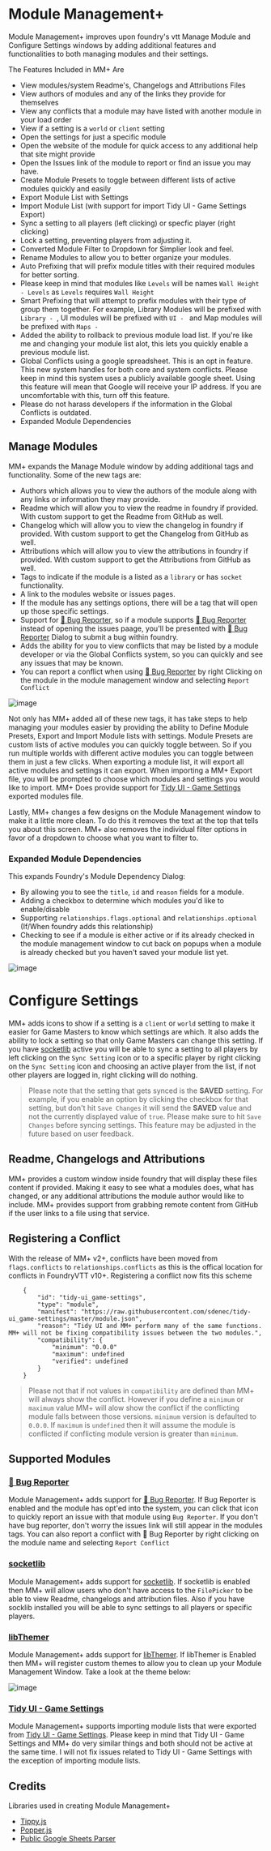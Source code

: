 # Module Management+
Module Management+ improves upon foundry's vtt Manage Module and Configure Settings windows by adding additional features and functionalities to both managing modules and their settings.

The Features Included in MM+ Are
- View modules/system Readme's, Changelogs and Attributions Files
- View authors of modules and any of the links they provide for themselves
- View any conflicts that a module may have listed with another module in your load order
- View if a setting is a `world` or `client` setting
- Open the settings for just a specific module
- Open the website of the module for quick access to any additional help that site might provide
- Open the Issues link of the module to report or find an issue you may have.
- Create Module Presets to toggle between different lists of active modules quickly and easily
- Export Module List with Settings
- Import Module List (with support for import Tidy UI - Game Settings Export)
- Sync a setting to all players (left clicking) or specfic player (right clicking)
- Lock a setting, preventing players from adjusting it.
- Converted Module Filter to Dropdown for Simplier look and feel.
- Rename Modules to allow you to better organize your modules.
- Auto Prefixing that will prefix module titles with their required modules for better sorting.
 - Please keep in mind that modules like `Levels` will be names `Wall Height - Levels` as `Levels` requires `Wall Height`
- Smart Prefixing that will attempt to prefix modules with their type of group them together. For example, Library Modules will be prefixed with `Library - `, UI modules will be prefixed with `UI - ` and Map modules will be prefixed with `Maps - `
- Added the ability to rollback to previous module load list. If you're like me and changing your module list alot, this lets you quickly enable a previous module list.
- Global Conflicts using a google spreadsheet. This is an opt in feature. This new system handles for both core and system conflicts. Please keep in mind this system uses a publicly available google sheet. Using this feature will mean that Google will receive your IP address. If you are uncomfortable with this, turn off this feature. 
 - Please do not harass developers if the information in the Global Conflicts is outdated.
- Expanded Module Dependencies

## Manage Modules
MM+ expands the Manage Module window by adding additional tags and functionality. Some of the new tags are: 
- Authors which allows you to view the authors of the module along with any links or information they may provide.
- Readme which will allow you to view the readme in foundry if provided. With custom support to get the Readme from GitHub as well.
- Changelog which will allow you to view the changelog in foundry if provided. With custom support to get the Changelog from GitHub as well.
- Attributions which will allow you to view the attributions in foundry if provided. With custom support to get the Attributions from GitHub as well.
- Tags to indicate if the module is a listed as a `library` or has `socket` functionality.
- A link to the modules website or issues pages.
- If the module has any settings options, there will be a tag that will open up those specific settings.
- Support for [🐛 Bug Reporter](https://foundryvtt.com/packages/bug-reporter), so if a module supports [🐛 Bug Reporter](https://foundryvtt.com/packages/bug-reporter) instead of opening the issues paage, you'll be presented with [🐛 Bug Reporter](https://foundryvtt.com/packages/bug-reporter) Dialog to submit a bug within foundry.
- Adds the ability for you to view conflicts that may be listed by a module developer or via the Global Conflicts system, so you can quickly and see any issues that may be known.
- You can report a conflict when using [🐛 Bug Reporter](https://foundryvtt.com/packages/bug-reporter) by right Clicking on the module in the module management window and selecting `Report Conflict`

![image](https://user-images.githubusercontent.com/564874/192642397-50d2fbff-3382-4666-ac30-bd52369d7a4d.png)


Not only has MM+ added all of these new tags, it has take steps to help managing your modules easier by providing the ability to Define Module Presets, Export and Import Module lists with settings. Module Presets are custom lists of active modules you can quickly toggle between. So if you run multiple worlds with different active modules you can toggle between them in just a few clicks. When exporting a module list, it will export all active modules and settings it can export. When importing a MM+ Export file, you will be prompted to choose which modules and settings you would like to import. MM+ Does provide support for [Tidy UI - Game Settings](https://github.com/sdenec/tidy-ui_game-settings) exported modules file.

Lastly, MM+ changes a few designs on the Module Management window to make it a little more clean. To do this it removes the text at the top that tells you about this screen. MM+ also removes the individual filter options in favor of a dropdown to choose what you want to filter to.

### Expanded Module Dependencies
This expands Foundry's Module Dependency Dialog:
- By allowing you to see the `title`, `id` and `reason` fields for a module.
- Adding a checkbox to determine which modules you'd like to enable/disable
- Supporting `relationships.flags.optional` and `relationships.optional` (If/When foundry adds this relationship)
- Checking to see if a module is either active or if its already checked in the module management window to cut back on popups when a module is already checked but you haven't saved your module list yet.

![image](https://user-images.githubusercontent.com/564874/192641796-c8366087-4c1c-4321-9eb3-c6ed5835087a.png)


# Configure Settings
MM+ adds icons to show if a setting is a `client` or `world` setting to make it easier for Game Masters to know which settings are which. It also adds the ability to lock a setting so that only Game Masters can change this setting. If you have [socketlib](https://github.com/manuelVo/foundryvtt-socketlib) active you will be able to sync a setting to all players by left clicking on the `Sync Setting` icon or to a specific player by right clicking on the `Sync Setting` icon and choosing an active player from the list, if not other players are logged in, right clicking will do nothing.

> Please note that the setting that gets synced is the **SAVED** setting. For example, if you enable an option by clicking the checkbox for that setting, but don't hit `Save Changes` it will send the **SAVED** value and not the currently displayed value of `true`. Please make sure to hit `Save Changes` before syncing settings. This feature may be adjusted in the future based on user feedback.

## Readme, Changelogs and Attributions
MM+ provides a custom window inside foundry that will display these files content if provided. Making it easy to see what a modules does, what has changed, or any additional attributions the module author would like to include. MM+ provides support from grabbing remote content from GitHub if the user links to a file using that service.

## Registering a Conflict
With the release of MM+ v2+, conflicts have been moved from `flags.conflicts` to `relationships.conflicts` as this is the offical location for conflicts in FoundryVTT v10+. Registering a conflict now fits this scheme
```
	{
		"id": "tidy-ui_game-settings",
		"type": "module",
		"manifest": "https://raw.githubusercontent.com/sdenec/tidy-ui_game-settings/master/module.json",
		"reason": "Tidy UI and MM+ perform many of the same functions. MM+ will not be fixing compatibility issues between the two modules.",
		"compatibility": {
			"minimum": "0.0.0"
			"maximum": undefined
			"verified": undefined
		}
	}
```

> Please not that if not values in `compatibility` are defined than MM+ will always show the conflict. However if you define a `minimum` or `maximum` value MM+ will alow show the conflict if the conflicting module falls between those versions. `minimum` version is defaulted to `0.0.0`. If `maximum` is `undefined` then it will assume the module is conflicted if conflicting module version is greater than `minimum`.

## Supported Modules
### [🐛 Bug Reporter](https://foundryvtt.com/packages/bug-reporter)
Module Management+ adds support for [🐛 Bug Reporter](https://foundryvtt.com/packages/bug-reporter). If Bug Reporter is enabled and the module has opt'ed into the system, you can click that icon to quickly report an issue with that module using `Bug Reporter`. If you don't have bug reporter, don't worry the issues link will still appear in the modules tags. You can also report a conflict with 🐛 Bug Reporter by right clicking on the module name and selecting `Report Conflict`

### [socketlib](https://github.com/manuelVo/foundryvtt-socketlib)
Module Management+ adds support for [socketlib](https://github.com/manuelVo/foundryvtt-socketlib). If socketlib is enabled then MM+ will allow users who don't have access to the `FilePicker` to be able to view Readme, changelogs and attribution files. Also if you have socklib installed you will be able to sync settings to all players or specific players.

### [libThemer](https://foundryvtt.com/packages/lib-themer)
Module Management+ adds support for [libThemer](https://foundryvtt.com/packages/lib-themer). If libThemer is Enabled then MM+ will register custom themes to allow you to clean up your Module Management Window. Take a look at the theme below:

![image](https://user-images.githubusercontent.com/564874/192642576-72d1b3d9-232d-42ac-876a-24055d725034.png)

### [Tidy UI - Game Settings](https://github.com/sdenec/tidy-ui_game-settings)
Module Management+ supports importing module lists that were exported from [Tidy UI - Game Settings](https://github.com/sdenec/tidy-ui_game-settings). Please keep in mind that Tidy UI - Game Settings and MM+ do very similar things and both should not be active at the same time. I will not fix issues related to Tidy UI - Game Settings with the exception of importing module lists.

## Credits
Libraries used in creating Module Management+
- [Tippy.js](https://atomiks.github.io/tippyjs/) 
- [Popper.js](https://popper.js.org/) 
- [Public Google Sheets Parser](https://github.com/fureweb-com/public-google-sheets-parser)
